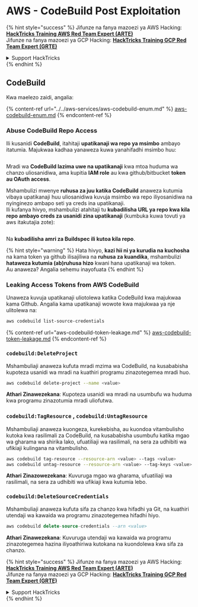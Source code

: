 # AWS - CodeBuild Post Exploitation

{% hint style="success" %}
Jifunze na fanya mazoezi ya AWS Hacking:<img src="/.gitbook/assets/image.png" alt="" data-size="line">[**HackTricks Training AWS Red Team Expert (ARTE)**](https://training.hacktricks.xyz/courses/arte)<img src="/.gitbook/assets/image.png" alt="" data-size="line">\
Jifunze na fanya mazoezi ya GCP Hacking: <img src="/.gitbook/assets/image (2).png" alt="" data-size="line">[**HackTricks Training GCP Red Team Expert (GRTE)**<img src="/.gitbook/assets/image (2).png" alt="" data-size="line">](https://training.hacktricks.xyz/courses/grte)

<details>

<summary>Support HackTricks</summary>

* Angalia [**mipango ya usajili**](https://github.com/sponsors/carlospolop)!
* **Jiunge na** 💬 [**kikundi cha Discord**](https://discord.gg/hRep4RUj7f) au [**kikundi cha telegram**](https://t.me/peass) au **tufuate** kwenye **Twitter** 🐦 [**@hacktricks\_live**](https://twitter.com/hacktricks\_live)**.**
* **Shiriki mbinu za udukuzi kwa kuwasilisha PRs kwenye** [**HackTricks**](https://github.com/carlospolop/hacktricks) na [**HackTricks Cloud**](https://github.com/carlospolop/hacktricks-cloud) github repos.

</details>
{% endhint %}

## CodeBuild

Kwa maelezo zaidi, angalia:

{% content-ref url="../../aws-services/aws-codebuild-enum.md" %}
[aws-codebuild-enum.md](../../aws-services/aws-codebuild-enum.md)
{% endcontent-ref %}

### Abuse CodeBuild Repo Access

Ili kusanidi **CodeBuild**, itahitaji **upatikanaji wa repo ya msimbo** ambayo itatumia. Majukwaa kadhaa yanaweza kuwa yanahifadhi msimbo huu:

<figure><img src="../../../../.gitbook/assets/image (96).png" alt=""><figcaption></figcaption></figure>

Mradi wa **CodeBuild lazima uwe na upatikanaji** kwa mtoa huduma wa chanzo uliosanidiwa, ama kupitia **IAM role** au kwa github/bitbucket **token au OAuth access**.

Mshambulizi mwenye **ruhusa za juu katika CodeBuild** anaweza kutumia vibaya upatikanaji huu uliosanidiwa kuvuja msimbo wa repo iliyosanidiwa na nyinginezo ambapo seti ya creds ina upatikanaji.\
Ili kufanya hivyo, mshambulizi atahitaji tu **kubadilisha URL ya repo kwa kila repo ambayo creds za usanidi zina upatikanaji** (kumbuka kuwa tovuti ya aws itakutajia zote):

<figure><img src="../../../../.gitbook/assets/image (107).png" alt=""><figcaption></figcaption></figure>

Na **kubadilisha amri za Buildspec ili kutoa kila repo**.

{% hint style="warning" %}
Hata hivyo, **kazi hii ni ya kurudia na kuchosha** na kama token ya github ilisajiliwa na **ruhusa za kuandika**, mshambulizi **hataweza kutumia (ab)ruhusa hizo** kwani hana upatikanaji wa token.\
Au anaweza? Angalia sehemu inayofuata
{% endhint %}

### Leaking Access Tokens from AWS CodeBuild

Unaweza kuvuja upatikanaji uliotolewa katika CodeBuild kwa majukwaa kama Github. Angalia kama upatikanaji wowote kwa majukwaa ya nje ulitolewa na:
```bash
aws codebuild list-source-credentials
```
{% content-ref url="aws-codebuild-token-leakage.md" %}
[aws-codebuild-token-leakage.md](aws-codebuild-token-leakage.md)
{% endcontent-ref %}

### `codebuild:DeleteProject`

Mshambuliaji anaweza kufuta mradi mzima wa CodeBuild, na kusababisha kupoteza usanidi wa mradi na kuathiri programu zinazotegemea mradi huo.
```bash
aws codebuild delete-project --name <value>
```
**Athari Zinawezekana**: Kupoteza usanidi wa mradi na usumbufu wa huduma kwa programu zinazotumia mradi uliofutwa.

### `codebuild:TagResource` , `codebuild:UntagResource`

Mshambuliaji anaweza kuongeza, kurekebisha, au kuondoa vitambulisho kutoka kwa rasilimali za CodeBuild, na kusababisha usumbufu katika mgao wa gharama wa shirika lako, ufuatiliaji wa rasilimali, na sera za udhibiti wa ufikiaji kulingana na vitambulisho.
```bash
aws codebuild tag-resource --resource-arn <value> --tags <value>
aws codebuild untag-resource --resource-arn <value> --tag-keys <value>
```
**Athari Zinazowezekana**: Kuvuruga mgao wa gharama, ufuatiliaji wa rasilimali, na sera za udhibiti wa ufikiaji kwa kutumia lebo.

### `codebuild:DeleteSourceCredentials`

Mshambuliaji anaweza kufuta sifa za chanzo kwa hifadhi ya Git, na kuathiri utendaji wa kawaida wa programu zinazotegemea hifadhi hiyo.
```sql
aws codebuild delete-source-credentials --arn <value>
```
**Athari Zinawezekana**: Kuvuruga utendaji wa kawaida wa programu zinazotegemea hazina iliyoathiriwa kutokana na kuondolewa kwa sifa za chanzo.

{% hint style="success" %}
Jifunze na fanya mazoezi ya AWS Hacking:<img src="/.gitbook/assets/image.png" alt="" data-size="line">[**HackTricks Training AWS Red Team Expert (ARTE)**](https://training.hacktricks.xyz/courses/arte)<img src="/.gitbook/assets/image.png" alt="" data-size="line">\
Jifunze na fanya mazoezi ya GCP Hacking: <img src="/.gitbook/assets/image (2).png" alt="" data-size="line">[**HackTricks Training GCP Red Team Expert (GRTE)**<img src="/.gitbook/assets/image (2).png" alt="" data-size="line">](https://training.hacktricks.xyz/courses/grte)

<details>

<summary>Support HackTricks</summary>

* Angalia [**mipango ya usajili**](https://github.com/sponsors/carlospolop)!
* **Jiunge na** 💬 [**kikundi cha Discord**](https://discord.gg/hRep4RUj7f) au [**kikundi cha telegram**](https://t.me/peass) au **tufuate** kwenye **Twitter** 🐦 [**@hacktricks\_live**](https://twitter.com/hacktricks\_live)**.**
* **Shiriki mbinu za udukuzi kwa kuwasilisha PRs kwenye** [**HackTricks**](https://github.com/carlospolop/hacktricks) na [**HackTricks Cloud**](https://github.com/carlospolop/hacktricks-cloud) github repos.

</details>
{% endhint %}
